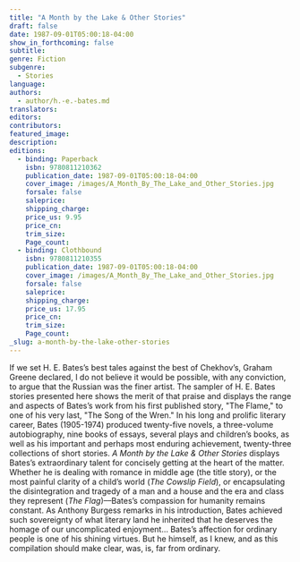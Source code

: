 ```yaml
---
title: "A Month by the Lake & Other Stories"
draft: false
date: 1987-09-01T05:00:18-04:00
show_in_forthcoming: false
subtitle:
genre: Fiction
subgenre:
  - Stories
language:
authors:
  - author/h.-e.-bates.md
translators:
editors:
contributors:
featured_image:
description:
editions:
  - binding: Paperback
    isbn: 9780811210362
    publication_date: 1987-09-01T05:00:18-04:00
    cover_image: /images/A_Month_By_The_Lake_and_Other_Stories.jpg
    forsale: false
    saleprice:
    shipping_charge:
    price_us: 9.95
    price_cn:
    trim_size:
    Page_count:
  - binding: Clothbound
    isbn: 9780811210355
    publication_date: 1987-09-01T05:00:18-04:00
    cover_image: /images/A_Month_By_The_Lake_and_Other_Stories.jpg
    forsale: false
    saleprice:
    shipping_charge:
    price_us: 17.95
    price_cn:
    trim_size:
    Page_count:
_slug: a-month-by-the-lake-other-stories
---
```


If we set H. E. Bates’s best tales against the best of Chekhov’s, Graham Greene declared, I do not believe it would be possible, with any conviction, to argue that the Russian was the finer artist. The sampler of H. E. Bates stories presented here shows the merit of that praise and displays the range and aspects of Bates’s work from his first published story, "The Flame," to one of his very last, "The Song of the Wren." In his long and prolific literary career, Bates (1905-1974) produced twenty-five novels, a three-volume autobiography, nine books of essays, several plays and children’s books, as well as his important and perhaps most enduring achievement, twenty-three collections of short stories. _A Month by the Lake & Other Stories_ displays Bates’s extraordinary talent for concisely getting at the heart of the matter. Whether he is dealing with romance in middle age (the title story), or the most painful clarity of a child’s world (_The Cowslip Field_), or encapsulating the disintegration and tragedy of a man and a house and the era and class they represent (_The Flag_)––Bates’s compassion for humanity remains constant. As Anthony Burgess remarks in his introduction, Bates achieved such sovereignty of what literary land he inherited that he deserves the homage of our uncomplicated enjoyment... Bates’s affection for ordinary people is one of his shining virtues. But he himself, as I knew, and as this compilation should make clear, was, is, far from ordinary.

